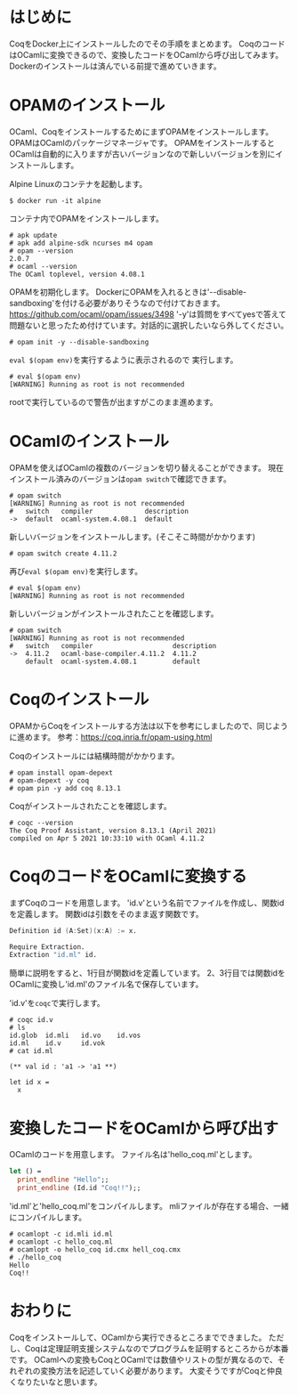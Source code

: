 <!-- Docker上にOCaml+Coqの環境を構築して動かしてみるまで -->

# はじめに
CoqをDocker上にインストールしたのでその手順をまとめます。
CoqのコードはOCamlに変換できるので、変換したコードをOCamlから呼び出してみます。
Dockerのインストールは済んでいる前提で進めていきます。

# OPAMのインストール
OCaml、CoqをインストールするためにまずOPAMをインストールします。
OPAMはOCamlのパッケージマネージャです。
OPAMをインストールするとOCamlは自動的に入りますが古いバージョンなので新しいバージョンを別にインストールします。

Alpine Linuxのコンテナを起動します。

```
$ docker run -it alpine
```

コンテナ内でOPAMをインストールします。

```
# apk update
# apk add alpine-sdk ncurses m4 opam
# opam --version
2.0.7
# ocaml --version
The OCaml toplevel, version 4.08.1
```

OPAMを初期化します。
DockerにOPAMを入れるときは'--disable-sandboxing'を付ける必要がありそうなので付けておきます。 https://github.com/ocaml/opam/issues/3498
'-y'は質問をすべてyesで答えて問題ないと思ったため付けています。対話的に選択したいなら外してください。

```
# opam init -y --disable-sandboxing
```

`eval $(opam env)`を実行するように表示されるので 実行します。

```
# eval $(opam env)
[WARNING] Running as root is not recommended
```

rootで実行しているので警告が出ますがこのまま進めます。

# OCamlのインストール

OPAMを使えばOCamlの複数のバージョンを切り替えることができます。
現在インストール済みのバージョンは`opam switch`で確認できます。

```
# opam switch
[WARNING] Running as root is not recommended
#   switch   compiler             description
->  default  ocaml-system.4.08.1  default
```

新しいバージョンをインストールします。(そこそこ時間がかかります)

```
# opam switch create 4.11.2
```

再び`eval $(opam env)`を実行します。

```
# eval $(opam env)
[WARNING] Running as root is not recommended
```

新しいバージョンがインストールされたことを確認します。

```
# opam switch
[WARNING] Running as root is not recommended
#   switch   compiler                    description
->  4.11.2   ocaml-base-compiler.4.11.2  4.11.2
    default  ocaml-system.4.08.1         default
```

# Coqのインストール

OPAMからCoqをインストールする方法は以下を参考にしましたので、同じように進めます。
参考：https://coq.inria.fr/opam-using.html

Coqのインストールには結構時間がかかります。

```
# opam install opam-depext
# opam-depext -y coq
# opam pin -y add coq 8.13.1
```

Coqがインストールされたことを確認します。

```
# coqc --version
The Coq Proof Assistant, version 8.13.1 (April 2021)
compiled on Apr 5 2021 10:33:10 with OCaml 4.11.2
```

# CoqのコードをOCamlに変換する

まずCoqのコードを用意します。
'id.v'という名前でファイルを作成し、関数idを定義します。
関数idは引数をそのまま返す関数です。

```id.v
Definition id (A:Set)(x:A) := x.

Require Extraction.
Extraction "id.ml" id.
```

簡単に説明をすると、1行目が関数idを定義しています。
2、3行目では関数idをOCamlに変換し'id.ml'のファイル名で保存しています。

'id.v'を`coqc`で実行します。

```
# coqc id.v
# ls
id.glob  id.mli   id.vo    id.vos
id.ml    id.v     id.vok
# cat id.ml

(** val id : 'a1 -> 'a1 **)

let id x =
  x
```

# 変換したコードをOCamlから呼び出す

OCamlのコードを用意します。
ファイル名は'hello\_coq.ml'とします。

```hello_coq.ml
let () =
  print_endline "Hello";;
  print_endline (Id.id "Coq!!");;
```

'id.ml'と'hello\_coq.ml'をコンパイルします。
mliファイルが存在する場合、一緒にコンパイルします。

```
# ocamlopt -c id.mli id.ml
# ocamlopt -c hello_coq.ml
# ocamlopt -o hello_coq id.cmx hell_coq.cmx
# ./hello_coq 
Hello
Coq!!
```

# おわりに
Coqをインストールして、OCamlから実行できるところまでできました。
ただし、Coqは定理証明支援システムなのでプログラムを証明するところからが本番です。
OCamlへの変換もCoqとOCamlでは数値やリストの型が異なるので、それぞれの変換方法を記述していく必要があります。
大変そうですがCoqと仲良くなりたいなと思います。

